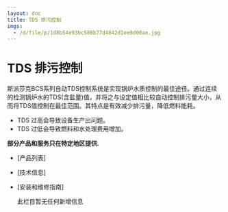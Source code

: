 ```yaml
---
layout: doc
title: TDS 排污控制
imgs:
  - /d/file/p/1d8b54e93bc580b77d4842d1ee0d00ae.jpg
---
```


# TDS 排污控制

斯派莎克BCS系列自动TDS控制系统是实现锅炉水质控制的最佳途径。通过连续的检测锅炉水的TDS(含盐量)值，并将之与设定值相比较自动控制排污量大小，从而将TDS值控制在最佳范围。其特点是有效减少排污量，降低燃料能耗。

- TDS 过高会导致设备生产出问题。
- TDS 过低会导致燃料和水处理费用增加。

**部分产品和服务只在特定地区提供.**

- [产品列表]
- [技术信息]
- [安装和维修指南]

  此栏目暂无任何新增信息
